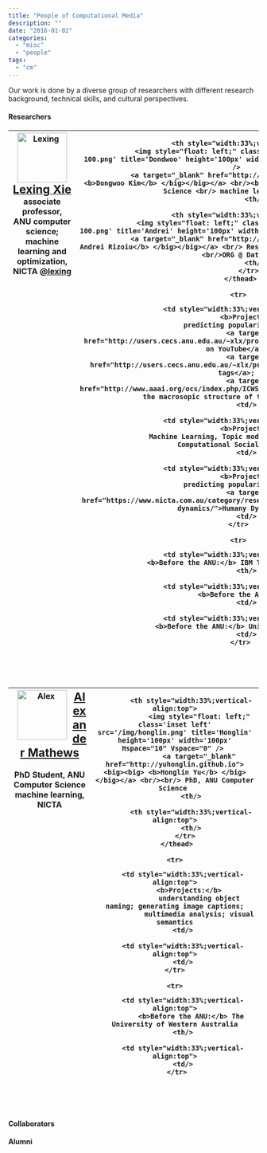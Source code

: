 ```yaml
---
title: "People of Computational Media"
description: ""
date: "2016-01-02"
categories:
  - "misc"
  - "people"
tags:
  - "cm"
---
```


Our work is done by a diverse group of researchers with different research background, technical skills, and cultural perspectives. 

<!--more-->

#### Researchers


<table>
<!--    First, the table head with photos and names.-->
    <thead>
        <tr>
            <th style="width:33%;vertical-align:top">
                <img style="float: left;" class='inset left' src='/img/lexing-100.jpg' title='Lexing' height='100px' width='100px' Hspace="10" Vspace="0" /> 
                <a target="_blank" href="http://users.cecs.anu.edu.au/~xlx"> 
                    <big><big> <b>Lexing Xie</b> </big></big></a> 
                    <br/> 
                    associate professor, ANU computer science; <br/> machine learning and optimization, NICTA
                    <a href=https://twitter.com/lexing>@lexing</a>
            <th/>
            
            <th style="width:33%;vertical-align:top">
                <img style="float: left;" class='inset left' src='/img/dongwoo-100.png' title='Dondwoo' height='100px' width='100px' Hspace="10" Vspace="0" /> 
                <a target="_blank" href="http://arongdari.github.io/"> <big><big> <b>Dongwoo Kim</b> </big></big></a> <br/><br/> Research Fellow, ANU Computer Science <br/> machine learning, NICTA
            <th/>
            
            <th style="width:33%;vertical-align:top">
                <img style="float: left;" class='inset left' src='/img/andrei-100.png' title='Andrei' height='100px' width='100px' Hspace="10" Vspace="0" />
                <a target="_blank" href="http://rizoiu.eu"> <big><big> <b>Marian-Andrei Rizoiu</b> </big></big></a> <br/> Research Fellow, ANU Computer Science <br/>ORG @ Data61 
            <th/>
         </tr>
     </thead>
     
     <tr> 
<!--     second row, projects-->
        <td style="width:33%;vertical-align:top">
            <b>Projects:</b> 
                predicting popularity on social media; 
                <a target="_blank" href="http://users.cecs.anu.edu.au/~xlx/proj/visualmemes.html"> visual memes on YouTube</a>; 
                <a target="_blank" href="http://users.cecs.anu.edu.au/~xlx/proj/tagnet">a network of picture tags</a>; 
                <a target="_blank" href="http://www.aaai.org/ocs/index.php/ICWSM/ICWSM12/paper/view/4595">mapping the macrosopic structure of the event web</a>. 
        <td/>
        
        <td style="width:33%;vertical-align:top">
            <b>Projects:</b> 
                Machine Learning, Topic models, Bayesian nonparametrics, Computational Social Science  
        <td/>
        
        <td style="width:33%;vertical-align:top">
            <b>Projects:</b> 
                predicting popularity on social media; 
                <a target="_blank" href="https://www.nicta.com.au/category/research/optimisation/projects/human-dynamics/">Humany Dynamics</a>
        <td/>
    </tr>
     
    <tr>
<!--    Third row, before the ANU-->
        <td style="width:33%;vertical-align:top">
            <b>Before the ANU:</b> IBM T J Watson Research Center
        <th/>
        
        <td style="width:33%;vertical-align:top">
            <b>Before the ANU:</b> KAIST
        <td/>
        
        <td style="width:33%;vertical-align:top">
           <b>Before the ANU:</b> University Lumière, Lyon.
        <td/>
     </tr>
 </table>
 
 <br/><br/>

<!--second row of photos-->

<table>
<!--    First, the table head with photos and names.-->
    <thead>
        <tr>
            <th style="width:33%;vertical-align:top">
                <img style="float: left;" class='inset left' src='/img/alex.png' title='Alex' height='100px' width='100px' Hspace="10" Vspace="0" /> 
                <big><big> <b><a href="http://users.cecs.anu.edu.au/~u4534172/index.html">Alexander Mathews</a></b> </big></big> <br/><br/> PhD Student, ANU Computer Science  <br/> machine learning, NICTA
            <th/>
            
            <th style="width:33%;vertical-align:top">
                <img style="float: left;" class='inset left' src='/img/honglin.png' title='Honglin' height='100px' width='100px' Hspace="10" Vspace="0" /> 
                <a target="_blank" href="http://yuhonglin.github.io"> <big><big> <b>Honglin Yu</b> </big></big></a> <br/><br/> PhD, ANU Computer Science 
            <th/>
            
            <th style="width:33%;vertical-align:top">
            <th/>
         </tr>
     </thead>
     
     <tr> 
<!--     second row, projects-->
        <td style="width:33%;vertical-align:top">
            <b>Projects:</b> 
                understanding object naming; generating image captions;
                multimedia analysis; visual semantics
        <td/>
        
        <td style="width:33%;vertical-align:top">
        <td/>
    </tr>
     
    <tr>
<!--    Third row, before the ANU-->
        <td style="width:33%;vertical-align:top">
            <b>Before the ANU:</b> The University of Western Australia
        <th/>
        
        <td style="width:33%;vertical-align:top">
        <td/>
     </tr>
 </table>
 
 <br/><br/>



#### Collaborators

<!--
* [Manuel Cebrian][manuel], NICTA
* Pascal van Hentenryck, University of Michigan
* Young Lee, NICTA
* Cheng Soon Ong, NICTA
* Scott Sanner, Oregon State University
-->

#### Alumni

<!--

<th style="width:33%;vertical-align:top">
                <img style="float: left;" class='inset left' src='/img/honglin.png' title='Honglin' height='100px' width='100px' Hspace="10" Vspace="0" /> 
                <a target="_blank" href="http://yuhonglin.github.io"> <big><big> <b>Honglin Yu</b> </big></big></a> <br/><br/> PhD, ANU Computer Science 
<th/>

<img class='inset left' src='/img/qianyu.jpg' title='Qianyu' alt='student' height='100px' border='0px' />
**Qianyu Zhang**: Honor Student, currently at Google <br />
_Projects:_ predicting words from pictures<br />
-->

[manuel]:http://web.media.mit.edu/~cebrian


